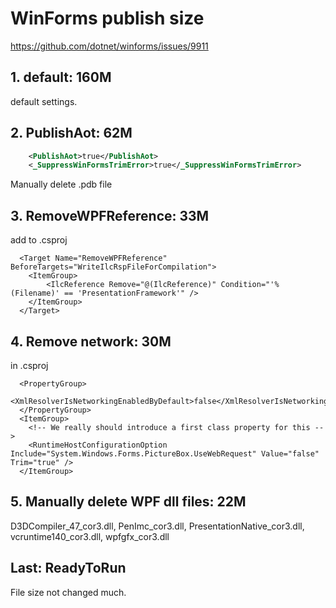 # WinForms publish size

https://github.com/dotnet/winforms/issues/9911

## 1. default: 160M
default settings.

## 2. PublishAot: 62M

```xml
	<PublishAot>true</PublishAot>
	<_SuppressWinFormsTrimError>true</_SuppressWinFormsTrimError>
```
Manually delete .pdb file

## 3. RemoveWPFReference: 33M

add to .csproj
```csproj
  <Target Name="RemoveWPFReference" BeforeTargets="WriteIlcRspFileForCompilation">
  	<ItemGroup>
  		<IlcReference Remove="@(IlcReference)" Condition="'%(Filename)' == 'PresentationFramework'" />
  	</ItemGroup>
  </Target>
```  

## 4. Remove network: 30M
in .csproj
```csproj
  <PropertyGroup>
  	<XmlResolverIsNetworkingEnabledByDefault>false</XmlResolverIsNetworkingEnabledByDefault>
  </PropertyGroup>
  <ItemGroup>
  	<!-- We really should introduce a first class property for this -->
  	<RuntimeHostConfigurationOption Include="System.Windows.Forms.PictureBox.UseWebRequest" Value="false" Trim="true" />
  </ItemGroup>
```

## 5. Manually delete WPF dll files: 22M

D3DCompiler_47_cor3.dll, PenImc_cor3.dll, PresentationNative_cor3.dll, vcruntime140_cor3.dll, wpfgfx_cor3.dll

## Last: ReadyToRun

File size not changed much.
